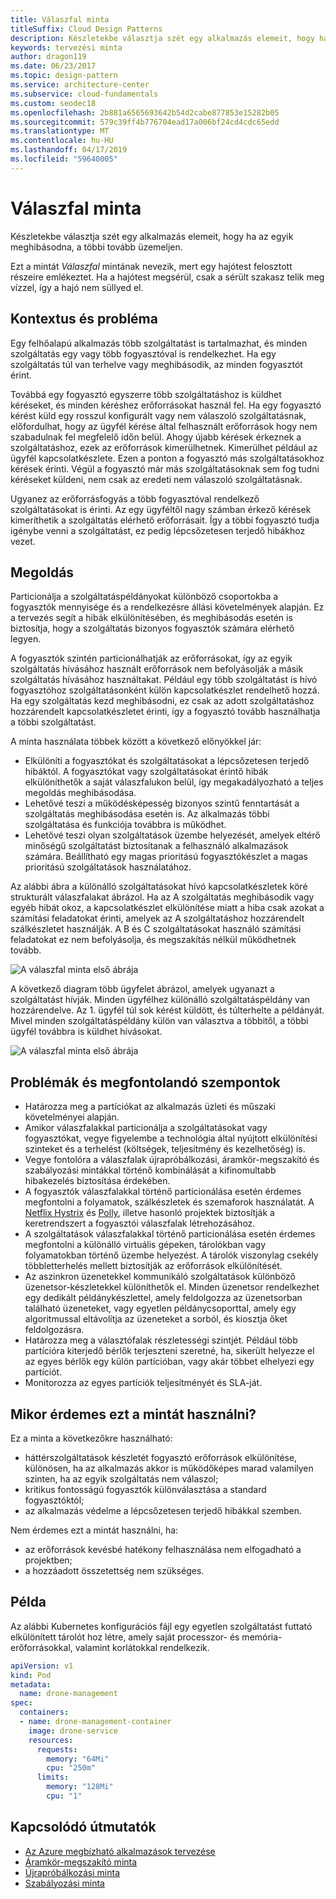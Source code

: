 ```yaml
---
title: Válaszfal minta
titleSuffix: Cloud Design Patterns
description: Készletekbe választja szét egy alkalmazás elemeit, hogy ha az egyik meghibásodna, a többi tovább üzemeljen.
keywords: tervezési minta
author: dragon119
ms.date: 06/23/2017
ms.topic: design-pattern
ms.service: architecture-center
ms.subservice: cloud-fundamentals
ms.custom: seodec18
ms.openlocfilehash: 2b881a6565693642b54d2cabe877853e15282b05
ms.sourcegitcommit: 579c39ff4b776704ead17a006bf24cd4cdc65edd
ms.translationtype: MT
ms.contentlocale: hu-HU
ms.lasthandoff: 04/17/2019
ms.locfileid: "59640005"
---
```

# <a name="bulkhead-pattern"></a>Válaszfal minta

Készletekbe választja szét egy alkalmazás elemeit, hogy ha az egyik meghibásodna, a többi tovább üzemeljen.

Ezt a mintát *Válaszfal* mintának nevezik, mert egy hajótest felosztott részeire emlékeztet. Ha a hajótest megsérül, csak a sérült szakasz telik meg vízzel, így a hajó nem süllyed el.

## <a name="context-and-problem"></a>Kontextus és probléma

Egy felhőalapú alkalmazás több szolgáltatást is tartalmazhat, és minden szolgáltatás egy vagy több fogyasztóval is rendelkezhet. Ha egy szolgáltatás túl van terhelve vagy meghibásodik, az minden fogyasztót érint.

Továbbá egy fogyasztó egyszerre több szolgáltatáshoz is küldhet kéréseket, és minden kéréshez erőforrásokat használ fel. Ha egy fogyasztó kérést küld egy rosszul konfigurált vagy nem válaszoló szolgáltatásnak, előfordulhat, hogy az ügyfél kérése által felhasznált erőforrások hogy nem szabadulnak fel megfelelő időn belül. Ahogy újabb kérések érkeznek a szolgáltatáshoz, ezek az erőforrások kimerülhetnek. Kimerülhet például az ügyfél kapcsolatkészlete. Ezen a ponton a fogyasztó más szolgáltatásokhoz kérések érinti. Végül a fogyasztó már más szolgáltatásoknak sem fog tudni kéréseket küldeni, nem csak az eredeti nem válaszoló szolgáltatásnak.

Ugyanez az erőforrásfogyás a több fogyasztóval rendelkező szolgáltatásokat is érinti. Az egy ügyféltől nagy számban érkező kérések kimeríthetik a szolgáltatás elérhető erőforrásait. Így a többi fogyasztó tudja igénybe venni a szolgáltatást, ez pedig lépcsőzetesen terjedő hibákhoz vezet.

## <a name="solution"></a>Megoldás

Particionálja a szolgáltatáspéldányokat különböző csoportokba a fogyasztók mennyisége és a rendelkezésre állási követelmények alapján. Ez a tervezés segít a hibák elkülönítésében, és meghibásodás esetén is biztosítja, hogy a szolgáltatás bizonyos fogyasztók számára elérhető legyen.

A fogyasztók szintén particionálhatják az erőforrásokat, így az egyik szolgáltatás hívásához használt erőforrások nem befolyásolják a másik szolgáltatás hívásához használtakat. Például egy több szolgáltatást is hívó fogyasztóhoz szolgáltatásonként külön kapcsolatkészlet rendelhető hozzá. Ha egy szolgáltatás kezd meghibásodni, ez csak az adott szolgáltatáshoz hozzárendelt kapcsolatkészletet érinti, így a fogyasztó tovább használhatja a többi szolgáltatást.

A minta használata többek között a következő előnyökkel jár:

- Elkülöníti a fogyasztókat és szolgáltatásokat a lépcsőzetesen terjedő hibáktól. A fogyasztókat vagy szolgáltatásokat érintő hibák elkülöníthetők a saját válaszfalukon belül, így megakadályozható a teljes megoldás meghibásodása.
- Lehetővé teszi a működésképesség bizonyos szintű fenntartását a szolgáltatás meghibásodása esetén is. Az alkalmazás többi szolgáltatása és funkciója továbbra is működhet.
- Lehetővé teszi olyan szolgáltatások üzembe helyezését, amelyek eltérő minőségű szolgáltatást biztosítanak a felhasználó alkalmazások számára. Beállítható egy magas prioritású fogyasztókészlet a magas prioritású szolgáltatások használatához.

Az alábbi ábra a különálló szolgáltatásokat hívó kapcsolatkészletek köré strukturált válaszfalakat ábrázol. Ha az A szolgáltatás meghibásodik vagy egyéb hibát okoz, a kapcsolatkészlet elkülönítése miatt a hiba csak azokat a számítási feladatokat érinti, amelyek az A szolgáltatáshoz hozzárendelt szálkészletet használják. A B és C szolgáltatásokat használó számítási feladatokat ez nem befolyásolja, és megszakítás nélkül működhetnek tovább.

![A válaszfal minta első ábrája](./_images/bulkhead-1.png)

A következő diagram több ügyfelet ábrázol, amelyek ugyanazt a szolgáltatást hívják. Minden ügyfélhez különálló szolgáltatáspéldány van hozzárendelve. Az 1. ügyfél túl sok kérést küldött, és túlterhelte a példányát. Mivel minden szolgáltatáspéldány külön van választva a többitől, a többi ügyfél továbbra is küldhet hívásokat.

![A válaszfal minta első ábrája](./_images/bulkhead-2.png)

## <a name="issues-and-considerations"></a>Problémák és megfontolandó szempontok

- Határozza meg a partíciókat az alkalmazás üzleti és műszaki követelményei alapján.
- Amikor válaszfalakkal particionálja a szolgáltatásokat vagy fogyasztókat, vegye figyelembe a technológia által nyújtott elkülönítési szinteket és a terhelést (költségek, teljesítmény és kezelhetőség) is.
- Vegye fontolóra a válaszfalak újrapróbálkozási, áramkör-megszakító és szabályozási mintákkal történő kombinálását a kifinomultabb hibakezelés biztosítása érdekében.
- A fogyasztók válaszfalakkal történő particionálása esetén érdemes megfontolni a folyamatok, szálkészletek és szemaforok használatát. A [Netflix Hystrix][hystrix] és [Polly][polly], illetve hasonló projektek biztosítják a keretrendszert a fogyasztói válaszfalak létrehozásához.
- A szolgáltatások válaszfalakkal történő particionálása esetén érdemes megfontolni a különálló virtuális gépeken, tárolókban vagy folyamatokban történő üzembe helyezést. A tárolók viszonylag csekély többletterhelés mellett biztosítják az erőforrások elkülönítését.
- Az aszinkron üzenetekkel kommunikáló szolgáltatások különböző üzenetsor-készletekkel különíthetők el. Minden üzenetsor rendelkezhet egy dedikált példánykészlettel, amely feldolgozza az üzenetsorban található üzeneteket, vagy egyetlen példánycsoporttal, amely egy algoritmussal eltávolítja az üzeneteket a sorból, és kiosztja őket feldolgozásra.
- Határozza meg a választófalak részletességi szintjét. Például több partícióra kiterjedő bérlők terjeszteni szeretné, ha, sikerült helyezze el az egyes bérlők egy külön partícióban, vagy akár többet elhelyezi egy partíciót.
- Monitorozza az egyes partíciók teljesítményét és SLA-ját.

## <a name="when-to-use-this-pattern"></a>Mikor érdemes ezt a mintát használni?

Ez a minta a következőkre használható:

- háttérszolgáltatások készletét fogyasztó erőforrások elkülönítése, különösen, ha az alkalmazás akkor is működőképes marad valamilyen szinten, ha az egyik szolgáltatás nem válaszol;
- kritikus fontosságú fogyasztók különválasztása a standard fogyasztóktól;
- az alkalmazás védelme a lépcsőzetesen terjedő hibákkal szemben.

Nem érdemes ezt a mintát használni, ha:

- az erőforrások kevésbé hatékony felhasználása nem elfogadható a projektben;
- a hozzáadott összetettség nem szükséges.

## <a name="example"></a>Példa

Az alábbi Kubernetes konfigurációs fájl egy egyetlen szolgáltatást futtató elkülönített tárolót hoz létre, amely saját processzor- és memória-erőforrásokkal, valamint korlátokkal rendelkezik.

```yml
apiVersion: v1
kind: Pod
metadata:
  name: drone-management
spec:
  containers:
  - name: drone-management-container
    image: drone-service
    resources:
      requests:
        memory: "64Mi"
        cpu: "250m"
      limits:
        memory: "128Mi"
        cpu: "1"
```

## <a name="related-guidance"></a>Kapcsolódó útmutatók

- [Az Azure megbízható alkalmazások tervezése](../reliability/index.md)
- [Áramkör-megszakító minta](./circuit-breaker.md)
- [Újrapróbálkozási minta](./retry.md)
- [Szabályozási minta](./throttling.md)

<!-- links -->

[hystrix]: https://github.com/Netflix/Hystrix
[polly]: https://github.com/App-vNext/Polly
